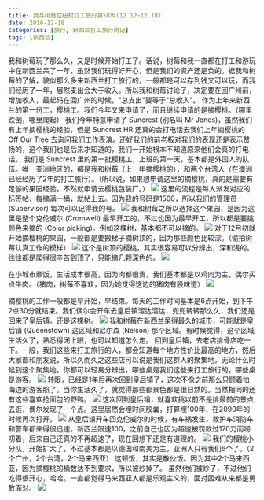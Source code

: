 ```yaml
---
title: 我与树莓在纽村打工旅行第58周(12.12~12.18)
date: 2016-12-18
categories: [旅行, 新西兰打工旅行周记]
tags: [新西兰]    
---
```






我和树莓玩了那么久，又是时候开始打工了。话说，树莓和我一直都在打工和游玩中在新西兰呆了一年，虽然我们玩得好开心，但是我们的资产还是负的。据我和树莓的了解，貌似那么多来新西兰打工旅行的，一般都是可以存到钱又可以玩，而我们经历了一年，居然支出会大于收入。所以我和树莓讨论了，决定要在回广州前，增加收入，最起码在回广州的时候，"总支出"要等于"总收入"。
作为上年来新西兰的第一份工，樱桃工。我们今年又来申请了，而且继续申请的是摘樱桃。（哪里跌倒，哪里爬起）
我们今年特意申请了 Suncrest (别名叫 Mr Jones)，虽然我们有上年摘樱桃的经验，但是 Suncrest HR 还真的会打电话去我们上年摘樱桃的 Off Our Tree 去询问我们工作表演。还好我们的前老板对我们的表现还是表示赞扬的，这个我们也是后来才知道的，我们一开始根本不知道原来他们会真的打电话。
我们是 Suncrest 里的第一批樱桃工，上班的第一天，基本都是外国人的队伍。唯一亚洲地区的，都是我和树莓（上一年摘樱桃的），和两个台湾人（在澳洲已经经历了2年的打工旅行）。（所以说，如果想申请这里的摘樱桃，真的是需要有足够的果园经验，不然就申请去樱桃包装厂。）
![](/event/2016_12_18_p1.jpg)
这里的流程是每人派发对应的标签帖，每摘满一桶，就帖上去。因为我的号码是1500，所以我们的管理员 (Supervisor) 每次可以记得我的号。
![](/event/2016_12_18_p2.jpg)
我和树莓之所以选择这个果园，是因为这里是整个克伦威尔 (Cromwell) 最早开工的，不过也因为最早开工，所以都是要挑颜色来摘的 (Color picking)。例如这棵树，基本都不可以摘的。
![](/event/2016_12_18_p3.jpg)
对于12月初就开始摘樱桃的果园，一般都是要搬梯子摘树顶的，因为那些颜色比较深。（偷拍树莓认真工作的模样）
![](/event/2016_12_18_p4.jpg)
这个是树顶的樱桃，其实很容易可以分辨出，深和浅的。往往都是爬得很辛苦到顶了，只能摘几颗深色的。
![](/event/2016_12_18_p5.jpg)

在小城市煮饭，生活成本很高，因为肉都很贵，我们基本都是以鸡肉为主，偶尔买点牛肉。（猪肉，树莓不喜欢，因为她觉得这边的猪肉有股味道）
![](/event/2016_12_18_p6.jpg)

摘樱桃的工作一般都是早开始，早结束。每天的工作时间基本是6点开始，到下午2点30分就结束。我们偶尔会开车去皇后镇溜达溜达，兜兜转转那么久，我们还是回来了皇后镇。还是这棵树。
![](/event/2016_12_18_p7.jpg)
我和树莓在新西兰呆得最久的城市，可能就是皇后镇 (Queenstown) 这区域和尼尔森 (Nelson) 那个区域。有时候觉得，这个区域生活久了，熟悉得闭上眼，也可以知道怎么走。
回到皇后镇，去老店排骨店吃一下。一般，我们这些来打工旅行的人，都会知道每个地方性价比最高的地方，然后大家都和朋友说，所以久而久之这些店可以说是我们这群人的聚集地。无论什么时候到这个聚集地，你都可以轻易分辨出，哪些桌是我们这些来打工旅行的，哪些桌是游客。
![](/event/2016_12_18_p8.jpg)
转眼，已经是1年后再次回到皇后镇了，这次不像之前那么只顾着拍海边的游客照了。当你生活久了，就觉得那些都景色都是很自然的。当然相同的还有这些喜欢抢面包的野鸭。
![](/event/2016_12_18_p9.jpg)
这次回到皇后镇，就喜欢挑以前不是排最前的景点去逛，偶尔发现了一个点。这里居然会埋时间胶囊，打算埋100年，在2090年的时候再次打开。
![](/event/2016_12_18_p10.jpg)
从皇后镇开车回克伦威尔的时候，有车祸发生，救护车消防车和警车都来得很迅速。新西兰限速100，之前自己也因为超速被罚款过170刀而唠叨着，后来自己还真的不再超速了，现在回想下还是有道理的。
![](/event/2016_12_18_p11.jpg)
我们的樱桃小分队，开始扩大了，不过基本都是以德国和南美为主，亚洲人只有我们6个了。（2个广州，2个台湾，2个马来西亚）
这顿饭，其实是散伙饭。因为其中2个马来西亚，因为摘樱桃的桶数达不到要求，所以被炒掉了。
虽然他们被炒了，不过他们吃得很开心，哈哈。一直都觉得马来西亚人都是乐观主义的，面对困难从来都是勇敢面对。
![](/event/2016_12_18_p12.jpg)